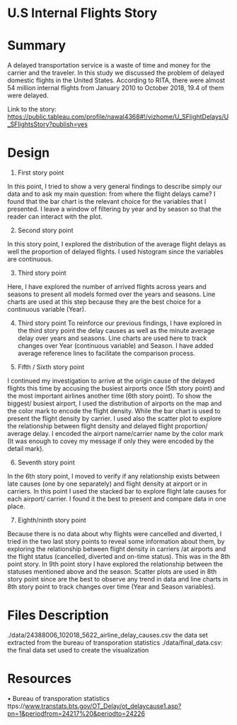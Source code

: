 # U.S Internal Flights Story



# Summary
A delayed transportation service is a waste of time and money for the carrier and the traveler. In this study we discussed the problem of delayed domestic flights in the United States. According to RITA, there were almost 54 million internal flights from January 2010 to October 2018, 19.4 of them were delayed.

Link to the story: https://public.tableau.com/profile/nawal4368#!/vizhome/U_SFlightDelays/U_SFlightsStory?publish=yes


# Design

1.	First story point

In this point, I tried to show a very general findings to describe simply our data and to ask my main question: from where the flight delays came?
I found that the bar chart is the relevant choice for the variables that I presented. I leave a window of filtering by year and by season so that the reader can interact with the plot.

2.	Second story point

In this story point, I explored the distribution of the average flight delays as well the proportion of delayed flights. I used histogram since the variables are continuous.

3.	Third story point

Here, I have explored the number of arrived flights across years and seasons to present all models formed over the years and seasons. Line charts are used at this step because they are the best choice for a continuous variable (Year).

4.	Third story point
To reinforce our previous findings, I have explored in the third story point the delay causes as well as the minute average delay over years and seasons. Line charts are used here to track changes over Year (continuous variable) and Season. I have added average reference lines to facilitate the comparison process.

5.	Fifth / Sixth story point

I continued my investigation to arrive at the origin cause of the delayed flights this time by accusing the busiest airports once (5th story point) and the most important airlines another time (6th story point). To show the biggest/ busiest airport, I used the distribution of airports on the map and the color mark to encode the flight density. While the bar chart is used to present the flight density by carrier.  I used also the scatter plot to explore the relationship between flight density and delayed flight proportion/ average delay. I encoded the airport name/carrier name by the color mark (It was enough to covey my message if only they were encoded by the detail mark). 

6.	Seventh story point

In the 6th story point, I moved to verify if any relationship exists between late causes (one by one separately) and flight density at airport or in carriers. In this point I used the stacked bar to explore flight late causes for each airport/ carrier. I found it the best to present and compare data in one place. 

7.	Eighth/ninth story point

Because there is no data about why flights were cancelled and diverted, I tried in the two last story points to reveal some information about them, by exploring the relationship between flight density in carriers /at airports and the flight status (cancelled, diverted and on-time status). This was in the 8th point story. In 9th point story I have explored the relationship between the statuses mentioned above and the season. Scatter plots are used in 8th story point since are the best to observe any trend in data and line charts in 8th story point to track changes over time (Year and Season variables).


# Files Description
./data/24388006_102018_5622_airline_delay_causes.csv  the data set extracted from the bureau of transporation statistics 
./data/final_data.csv: the final data set used to create the visualization

# Resources
•	Bureau of transporation statistics ttps://www.transtats.bts.gov/OT_Delay/ot_delaycause1.asp?pn=1&periodfrom=24217%20&periodto=24226

